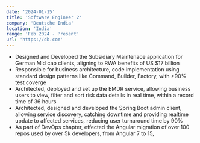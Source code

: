 ```yaml
---
date: '2024-01-15'
title: 'Software Engineer 2'
company: 'Deutsche India'
location: 'India'
range: 'Feb 2024 - Present'
url: 'https://db.com'
---
```


- Designed and Developed the Subsidiary Maintenace application for German Mid cap clients, aligning to RWA benefits of US $17 billion
- Responsible for business architecture, code implementation using standard design patterns like Command, Builder, Factory, with >90% test coverge
- Architected, deployed and set up the EMDR service, allowing business users to view, filter and sort risk data details in real time, within a record time of 36 hours
- Architected, designed and developed the Spring Boot admin client, allowing service discovery, catching downtime and providing realtime update to affected services, reducing user turnaround time by 90%
- As part of DevOps chapter, effected the Angular migration of over 100 repos used by over 5k developers, from Angular 7 to 15, 